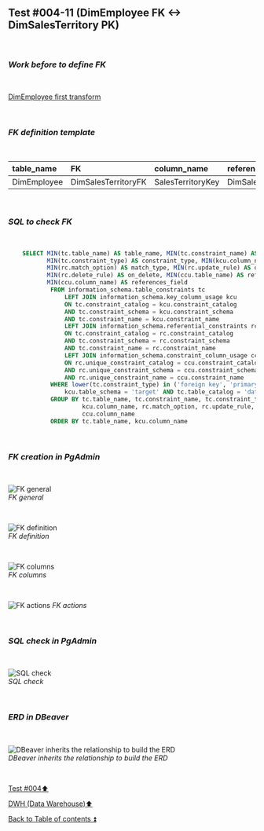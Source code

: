 ## Test #004-11 (DimEmployee FK <-> DimSalesTerritory PK)  

<p><br></p>

### **_Work before to define FK_**  

<p><br></p>

[DimEmployee first transform](../dbo.DimEmployee.md)

<p><br></p>

### **_FK definition template_**  

<p><br></p> 

| table_name  | FK                   | column_name       | references_table  | PK                     | references_field  | match_type | on_delete | on_update |
| :---------- | :------------------- | :---------------- | :---------------- | :--------------------- | :---------------- | :--------- | :-------: | :-------: |
| DimEmployee | DimSalesTerritoryFK  | SalesTerritoryKey | DimSalesTerritory | DimSalesTerritory_pkey | SalesTerritoryKey | full       | X         | X         |

<p><br></p>

### **_SQL to check FK_**  

<p><br></p>

````SQL 
	SELECT MIN(tc.table_name) AS table_name, MIN(tc.constraint_name) AS constraint_name, 
		   MIN(tc.constraint_type) AS constraint_type, MIN(kcu.column_name) AS column_name, 
		   MIN(rc.match_option) AS match_type, MIN(rc.update_rule) AS on_update, 
		   MIN(rc.delete_rule) AS on_delete, MIN(ccu.table_name) AS references_table,
		   MIN(ccu.column_name) AS references_field
		   	FROM information_schema.table_constraints tc
				LEFT JOIN information_schema.key_column_usage kcu
				ON tc.constraint_catalog = kcu.constraint_catalog
				AND tc.constraint_schema = kcu.constraint_schema
				AND tc.constraint_name = kcu.constraint_name
				LEFT JOIN information_schema.referential_constraints rc
				ON tc.constraint_catalog = rc.constraint_catalog
				AND tc.constraint_schema = rc.constraint_schema
				AND tc.constraint_name = rc.constraint_name
				LEFT JOIN information_schema.constraint_column_usage ccu
				ON rc.unique_constraint_catalog = ccu.constraint_catalog
				AND rc.unique_constraint_schema = ccu.constraint_schema
				AND rc.unique_constraint_name = ccu.constraint_name
			WHERE lower(tc.constraint_type) in ('foreign key', 'primary key') AND
				kcu.table_schema = 'target' AND tc.table_catalog = 'datawarehouse' AND tc.table_name = 'DimEmployee'
			GROUP BY tc.table_name, tc.constraint_name, tc.constraint_type, 
					 kcu.column_name, rc.match_option, rc.update_rule, rc.delete_rule , ccu.table_name ,
		             ccu.column_name
			ORDER BY tc.table_name, kcu.column_name
````

<p><br></p>

### **_FK creation in PgAdmin_**

<p><br></p>

![FK general](https://i.imgur.com/ZPemcCU.png)  
_FK general_  

<p><br></p>

![FK definition](https://i.imgur.com/89H3If1.png)  
_FK definition_  

<p><br></p>

![FK columns](https://i.imgur.com/havBXk1.png)  
_FK columns_  

<p><br></p>

![FK actions](https://i.imgur.com/Y9JyRX5.png) 
_FK actions_  

<p><br></p>

### **_SQL check in PgAdmin_**

<p><br></p>

![SQL check](https://i.imgur.com/5LI6h4b.png)  
_SQL check_  

<p><br></p>

### **_ERD in DBeaver_**  

<p><br></p>

![DBeaver inherits the relationship to build the ERD](https://i.imgur.com/W2KpGHE.png)  
_DBeaver inherits the relationship to build the ERD_  

<p><br></p>

[Test #004:arrow_up:](t004.md)  

[DWH (Data Warehouse):arrow_up:](../dwh.md)  

[Back to Table of contents :arrow_double_up:](../../README.md)   